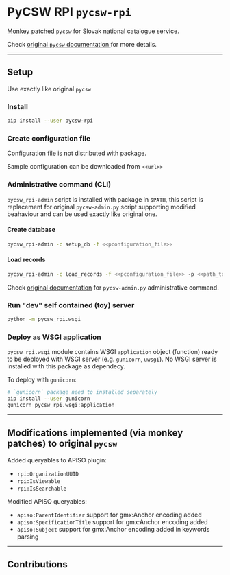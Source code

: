 # PyCSW RPI `pycsw-rpi`

[Monkey patched](https://en.wikipedia.org/wiki/Monkey_patch) `pycsw` for Slovak national catalogue service.

Check [original `pycsw` documentation ](https://docs.pycsw.org/en/2.6.1/index.html) for more details.

---

## Setup

Use exactly like original `pycsw`

### Install

```bash
pip install --user pycsw-rpi
```

### Create configuration file

Configuration file is not distributed with package.

Sample configuration can be downloaded from `<<url>>`

### Administrative command (CLI)

`pycsw_rpi-admin` script is installed with package in `$PATH`, this script is replacement for original `pycsw-admin.py` script supporting modified beahaviour and can be used exactly like original one.

#### Create database

```bash
pycsw_rpi-admin -c setup_db -f <<pconfiguration_file>>
```

#### Load records

```bash
pycsw_rpi-admin -c load_records -f <<pconfiguration_file>> -p <<path_to_records_directory>>
```

Check [original documentation](https://docs.pycsw.org/en/2.6.1/administration.html) for `pycsw-admin.py` administrative command.

### Run "dev" self contained (toy) server

```bash
python -m pycsw_rpi.wsgi
```

### Deploy as WSGI application

`pycsw_rpi.wsgi` module contains WSGI `application` object (function) ready to be deployed with WSGI server (e.g. `gunicorn`, `uwsgi`). No WSGI server is installed with this package as dependecy.

To deploy with `gunicorn`:

```bash
# `gunicorn` package need to installed separately
pip install --user gunicorn
gunicorn pycsw_rpi.wsgi:application
```

---

## Modifications implemented (via monkey patches) to original `pycsw`

Added queryables to APISO plugin:

- `rpi:OrganizationUUID`
- `rpi:IsViewable`
- `rpi:IsSearchable`

Modified APISO queryables:

- `apiso:ParentIdentifier` support for gmx:Anchor encoding added
- `apiso:SpecificationTitle` support for gmx:Anchor encoding added
- `apiso:Subject` support for gmx:Anchor encoding added in keywords parsing

---

## Contributions
